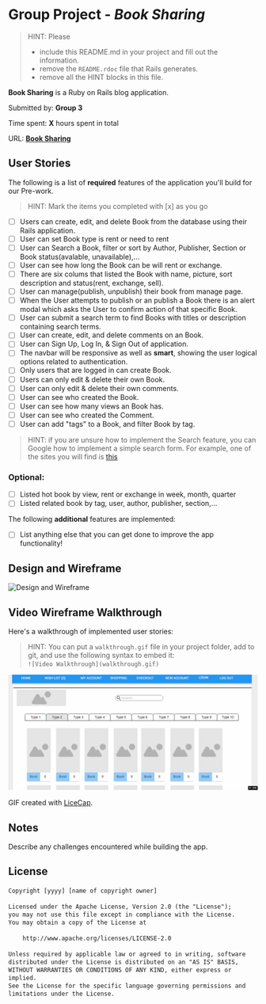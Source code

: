 # Group Project - *Book Sharing*

> HINT: Please
> - include this README.md in your project and fill out the information. 
> - remove the `README.rdoc` file that Rails generates. 
> - remove all the HINT blocks in this file.

**Book Sharing** is a Ruby on Rails blog application.

Submitted by: **Group 3**

Time spent: **X** hours spent in total

URL: **[Book Sharing](http://bookshare2017.herokuapp.com)**

## User Stories

The following is a list of **required** features of the application you'll build for our Pre-work.

> HINT: Mark the items you completed with [x] as you go

* [ ] Users can create, edit, and delete Book from the database using their Rails application.
* [ ] User can set Book type is rent or need to rent
* [ ] User can Search a Book, filter or sort by Author, Publisher, Section or Book status(avalable, unavailable),...
* [ ] User can see how long the Book can be will rent or exchange.
* [ ] There are six colums that listed the Book with name, picture, sort description and status(rent, exchange, sell).
* [ ] User can manage(publish, unpublish) their book from manage page.
* [ ] When the User attempts to publish or an publish a Book there is an alert modal which asks the User to confirm action of that specific Book.
* [ ] User can submit a search term to find Books with titles or description containing search terms.
* [ ] User can create, edit, and delete comments on an Book.
* [ ] User can Sign Up, Log In, & Sign Out of application.      
* [ ] The navbar will be responsive as well as **smart**, showing the user logical options related to authentication.
* [ ] Only users that are logged in can create Book.
* [ ] Users can only edit & delete their own Book.
* [ ] User can only edit & delete their own comments.
* [ ] User can see who created the Book.
* [ ] User can see how many views an Book has.
* [ ] User can see who created the Comment.
* [ ] User can add "tags" to a Book, and filter Book by tag.

> HINT: if you are unsure how to implement the Search feature, you can Google how to implement a simple search form. For example, one of the sites you will find is [this](http://www.jorgecoca.com/buils-search-form-ruby-rails/)

### Optional:
* [ ] Listed hot book by view, rent or exchange in week, month, quarter
* [ ] Listed related book by tag, user, author, publisher, section,...

The following **additional** features are implemented:

- [ ] List anything else that you can get done to improve the app functionality!

## Design and Wireframe
![Design and Wireframe](https://app.moqups.com/phuonghoang713@gmail.com/Its0KiCmFe/view/page/aa9df7b72)

## Video Wireframe Walkthrough 

Here's a walkthrough of implemented user stories:

> HINT: You can put a `walkthrough.gif` file in your project folder, add to git, and use the following syntax to embed it:  
> `![Video Walkthrough](walkthrough.gif)` 
> 

![Video Walkthrough](https://github.com/RubyGroup3/BookSharing/blob/master/demo/walkthrough.gif)

GIF created with [LiceCap](http://www.cockos.com/licecap/).

## Notes

Describe any challenges encountered while building the app.

## License

    Copyright [yyyy] [name of copyright owner]

    Licensed under the Apache License, Version 2.0 (the "License");
    you may not use this file except in compliance with the License.
    You may obtain a copy of the License at

        http://www.apache.org/licenses/LICENSE-2.0

    Unless required by applicable law or agreed to in writing, software
    distributed under the License is distributed on an "AS IS" BASIS,
    WITHOUT WARRANTIES OR CONDITIONS OF ANY KIND, either express or implied.
    See the License for the specific language governing permissions and
    limitations under the License.